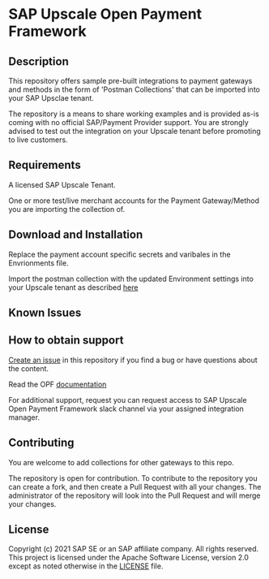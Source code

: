 # SAP Upscale Open Payment Framework

## Description
This repository offers sample pre-built integrations to payment gateways and methods in the form of 'Postman Collections' that can be imported into your SAP Upsclae tenant.

The repository is a means to share working examples and is provided as-is coming with no official SAP/Payment Provider support. You are strongly advised to test out the integration on your Upscale tenant before promoting to live customers.

## Requirements
A licensed SAP Upscale Tenant.

One or more test/live merchant accounts for the Payment Gateway/Method you are importing the collection of.

## Download and Installation
Replace the payment account specific secrets and varibales in the Envrionments file.

Import the postman collection with the updated Environment settings into your Upscale tenant as described [here](https://help.sap.com/viewer/a99d6fa0606f4f3cbf251e4e61f35feb/SHIP/en-US/7f1efa3c176746548c79d984314fee94.html)

## Known Issues

## How to obtain support

[Create an issue](https://github.com/SAP-samples/upscale-commerce-open-payment-integration/issues) in this repository if you find a bug or have questions about the content.

Read the OPF [documentation](https://help.sap.com/viewer/a99d6fa0606f4f3cbf251e4e61f35feb/SHIP/en-US/5efc3463b4504d27bb9c4fbbb95a4ccc.html)
 
For additional support, request you can request access to SAP Upscale Open Payment Framework slack channel via your assigned integration manager.

## Contributing
You are welcome to add collections for other gateways to this repo. 

The repository is open for contribution. To contribute to the repository you can create a fork, and then create a Pull Request with all your changes. The administrator of the repository will look into the Pull Request and will merge your changes.

## License
Copyright (c) 2021 SAP SE or an SAP affiliate company. All rights reserved. This project is licensed under the Apache Software License, version 2.0 except as noted otherwise in the [LICENSE](LICENSES/Apache-2.0.txt) file.
